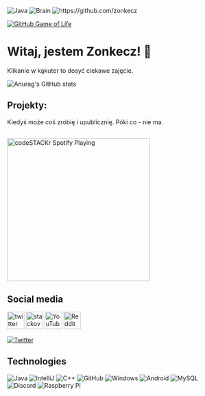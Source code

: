 ![Java](https://img.shields.io/badge/Java-★★★★★-%23ff7403)
![Brain](https://img.shields.io/badge/Brain-DEV%20ERROR%206068-%23ff0000)
<img src="https://komarev.com/ghpvc/?username=zonkecz" alt="https://github.com/zonkecz" />

[![GitHub Game of Life](https://github4life.herokuapp.com/ethomson.gif?z=6)](https://naprodukcji.xyz/)

# Witaj, jestem Zonkecz! :duck:

Klikanie w kąkuter to dosyć ciekawe zajęcie.

![Anurag's GitHub stats](https://github-readme-stats.vercel.app/api?username=zonkecz&show_icons=true&theme=react)

## Projekty: 

Kiedyś może coś zrobię i upublicznię. Póki co - nie ma.

##

[<img src="https://spotify-github-profile.vercel.app/api/view?uid=xc5bolf7jfru7edjr1uvm8as6&cover_image=true" alt="codeSTACKr Spotify Playing" height="333" />](https://www.youtube.com/watch?v=dQw4w9WgXcQ)


## Social media
[<img src='https://cdn.jsdelivr.net/npm/simple-icons@3.0.1/icons/twitter.svg' alt='twitter' height='40'>](https://twitter.com/J4c0b_2)  [<img src='https://cdn.jsdelivr.net/npm/simple-icons@3.0.1/icons/stackoverflow.svg' alt='stackoverflow' height='40'>](https://stackoverflow.com/users/15216021)  [<img src='https://cdn.jsdelivr.net/npm/simple-icons@3.0.1/icons/youtube.svg' alt='YouTube' height='40'>](https://www.youtube.com/channel/UClxV6rT8s3D0x4Xs73SqyIA)  [<img src='https://cdn.jsdelivr.net/npm/simple-icons@3.0.1/icons/reddit.svg' alt='Reddit' height='40'>](https://www.reddit.com/user/Zonkecz) 

[![Twitter](https://img.shields.io/badge/Twitter-1DA1F2?style=for-the-badge&logo=twitter&logoColor=white)](https://twitter.com/J4c0b_2)

 


## Technologies
 

![Java](https://img.shields.io/badge/Java-orange?style=flat-square&logo=java)
![IntelliJ](https://img.shields.io/badge/-IntelliJ%20IDEA-black?style=flat-square&logo=jetbrains)
![C++](https://img.shields.io/badge/-C%2B%2B-00aeff?style=flat-square&logo=C%2B%2B&l)
![GitHub](https://img.shields.io/badge/-GitHub-181717?style=flat-square&logo=github)
![Windows](https://img.shields.io/badge/Windows-blue?style=flat-square&logo=windows)
![Android](https://img.shields.io/badge/Android-05150C?style=flat-square&logo=android)
![MySQL](https://img.shields.io/badge/-MySQL-black?style=flat-square&logo=mysql)
![Discord](https://img.shields.io/badge/Discord-black?style=flat-square&logo=discord)
![Raspberry Pi](https://img.shields.io/badge/-Raspberry%20Pi-C51A4A?style=flat-square&logo=Raspberry-Pi)


 




